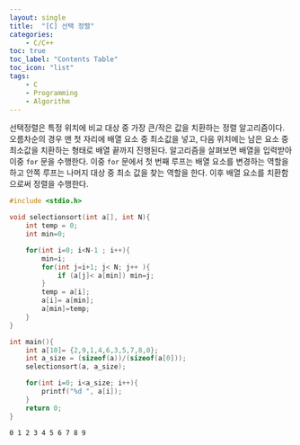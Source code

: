 ```yaml
---
layout: single
title:  "[C] 선택 정렬"
categories:
    - C/C++
toc: true
toc_label: "Contents Table"
toc_icon: "list"
tags: 
    - C
    - Programming
    - Algorithm
---
```




선택정렬은 특정 위치에 비교 대상 중 가장 큰/작은 값을 치환하는 정렬 알고리즘이다. 오름차순의 경우 맨 첫 자리에 배열 요소 중 최소값을 넣고, 다음 위치에는 남은 요소 중 최소값을 치환하는 형태로 배열 끝까지 진행된다. 알고리즘을 살펴보면 배열을 입력받아 이중 `for` 문을 수행한다. 이중 `for` 문에서 첫 번째 루프는 배열 요소를 변경하는 역할을 하고 안쪽 루프는 나머지 대상 중 최소 값을 찾는 역할을 한다. 이후 배열 요소를 치환함으로써 정렬을 수행한다. 



```c
#include <stdio.h>

void selectionsort(int a[], int N){
    int temp = 0;
    int min=0;

    for(int i=0; i<N-1 ; i++){
        min=i;
        for(int j=i+1; j< N; j++ ){
            if (a[j]< a[min]) min=j;
        }
        temp = a[i];
        a[i]= a[min];
        a[min]=temp;
    }     
}

int main(){
    int a[10]= {2,9,1,4,6,3,5,7,8,0};
    int a_size = (sizeof(a))/(sizeof(a[0]));
    selectionsort(a, a_size);

    for(int i=0; i<a_size; i++){
        printf("%d ", a[i]);
    }
    return 0;
}
```

```
0 1 2 3 4 5 6 7 8 9
```